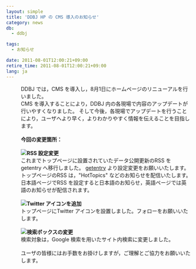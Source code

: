 ```yaml
---
layout: simple
title: 'DDBJ HP の CMS 導入のお知らせ'
category: news
db:
  - ddbj

tags:
  - お知らせ

date: 2011-08-01T12:00:21+09:00
retire_time: 2011-08-01T12:00:21+09:00
lang: ja
---
```


<dl>
    <dd>DDBJ では，CMS を導入し，8月1日にホームページのリニューアルを行いました。<br>CMS を導入することにより，DDBJ 内の各現場で内容のアップデートが行いやすくなりました。 そして今後，各現場でアップデートを行うことにより，ユーザへより早く，よりわかりやすく情報を伝えることを目指します。<br><br><strong>今回の変更箇所：</strong><br><br><img src="{{ site.baseurl }}/assets/images/tr-blue-s.gif"><strong>RSS 設定変更</strong><br>これまでトップページに設置されていたデータ公開更新のRSS を getentry へ移行しました。 <a href="http://getentry.ddbj.nig.ac.jp/top-j.html">getentry</a> より設定変更をお願いいたします。<br>トップページのRSS は，"HotTopics" などのお知らせを配信いたします。日本語ページでRSS を設定すると日本語のお知らせ，英語ページでは英語のお知らせが配信されます。<br><br><img src="{{ site.baseurl }}/assets/images/tr-blue-s.gif"><strong>Twitter アイコンを追加</strong><br>トップページにTwitter アイコンを設置しました。フォローをお願いいたします。<br><br><img src="{{ site.baseurl }}/assets/images/tr-blue-s.gif"><strong>検索ボックスの変更</strong><br>検索対象は，Google 検索を用いたサイト内検索に変更しました。<br><br>ユーザの皆様にはお手数をお掛けしますが，ご理解とご協力をお願いいたします。</dd>
</dl>
